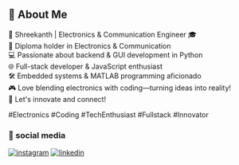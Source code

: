 
## 🚀 About Me
🔧 Shreekanth | Electronics & Communication Engineer 🎓  
📡 Diploma holder in Electronics & Communication  
💻 Passionate about backend & GUI development in Python  
🌐 Full-stack developer & JavaScript enthusiast  
🛠️ Embedded systems & MATLAB programming aficionado  
🎮 Love blending electronics with coding—turning ideas into reality!  
🌟 Let's innovate and connect!  

#Electronics #Coding #TechEnthusiast #Fullstack #Innovator





### 🔗 social media
[![instagram](https://img.shields.io/badge/instagram-f34?style=for-the-badge&logo=instagram&logoColor=white)](https://instagram.com/mr.shreekanth.18)
[![linkedin](https://img.shields.io/badge/facebook-0A66C2?style=for-the-badge&logo=facebook&logoColor=white)](https://www.facebook.com/shreekant.kappargaon)

